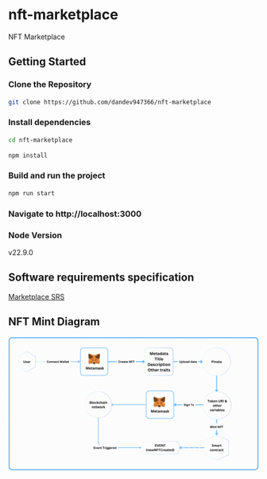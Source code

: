 # nft-marketplace
 NFT Marketplace

## Getting Started

### Clone the Repository
```bash
git clone https://github.com/dandev947366/nft-marketplace
```

### Install dependencies

```bash
cd nft-marketplace
```
```bash
npm install
```

### Build and run the project
```bash
npm run start
```

### Navigate to **http://localhost:3000**

### Node Version
v22.9.0

## Software requirements specification
[Marketplace SRS](https://github.com/dandev947366/nft-marketplace/blob/935c8604e9d1d8b20d4c09c776fdf4801acbd0c8/documents/SRS.md)

## NFT Mint Diagram

![NFTMintDiagram](https://github.com/dandev947366/nft-marketplace/blob/ea63c9db2e333b570418848e424bf97c687f38a9/documents/NFTMint.png)
